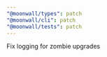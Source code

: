 ```yaml
---
"@moonwall/types": patch
"@moonwall/cli": patch
"@moonwall/tests": patch
---
```


Fix logging for zombie upgrades
